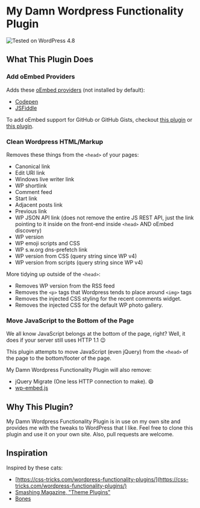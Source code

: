 My Damn Wordpress Functionality Plugin
======================================

![Tested on WordPress 4.8](https://img.shields.io/badge/wordpress-4.8%20tested-green.svg?style=flat-square)

## What This Plugin Does

### Add oEmbed Providers

Adds these [oEmbed providers](https://codex.wordpress.org/Embeds#oEmbed) (not installed by default):

  - [Codepen](https://codepen.io/)
  - [JSFiddle](https://jsfiddle.net/)

To add oEmbed support for GitHub or GitHub Gists, checkout [this plugin](https://en-ca.wordpress.org/plugins/github-embed/) or [this plugin](https://en-ca.wordpress.org/plugins/oembed-gist/).

### Clean Wordpress HTML/Markup

Removes these things from the `<head>` of your pages:

- Canonical link
- Edit URI link
- Windows live writer link
- WP shortlink
- Comment feed
- Start link
- Adjacent posts link
- Previous link
- WP JSON API link (does not remove the entire JS REST API, just the link pointing to it inside on the front-end inside `<head>` AND oEmbed discovery)
- WP version
- WP emoji scripts and CSS
- WP s.w.org dns-prefetch link
- WP version from CSS (query string since WP v4)
- WP version from scripts (query string since WP v4)

More tidying up outside of the `<head>`:

- Removes WP version from the RSS feed
- Removes the `<p>` tags that Wordpress tends to place around `<img>` tags
- Removes the injected CSS styling for the recent comments widget.
- Removes the injected CSS for the default WP photo gallery.

### Move JavaScript to the Bottom of the Page

We all know JavaScript belongs at the bottom of the page, right? Well, it does if your server still uses HTTP 1.1 :wink:

This plugin attempts to move JavaScript (even jQuery) from the `<head>` of the page to the bottom/footer of the page.

My Damn Wordpress Functionality Plugin will also remove:

- jQuery Migrate (One less HTTP connection to make). :smile:
- [wp-embed.js](https://wordpress.stackexchange.com/questions/211701/what-does-wp-embed-min-js-do-in-wordpress-4-4)

## Why This Plugin?

My Damn Wordpress Functionality Plugin is in use on my own site and provides me with the tweaks to WordPress that I like. Feel free to clone this plugin and use it on your own site. Also, pull requests are welcome.

## Inspiration

Inspired by these cats:

- [https://css-tricks.com/wordpress-functionality-plugins/](https://css-tricks.com/wordpress-functionality-plugins/)
- [Smashing Magazine, "Theme Plugins"](http://www.smashingmagazine.com/2011/09/how-to-create-a-wordpress-plugin/)
- [Bones](https://themble.com/bones/)
